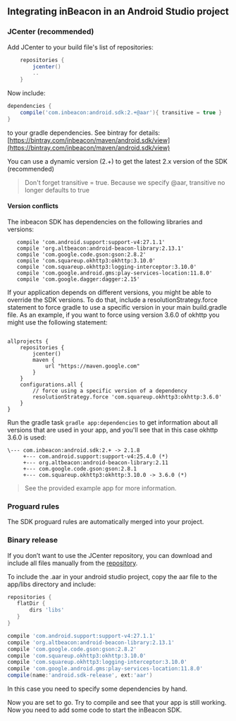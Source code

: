 ## Integrating inBeacon in an Android Studio project

### JCenter (recommended)

Add JCenter to your build file's list of repositories:

```groovy
    repositories {
        jcenter()
        ..
    }
```

Now include:    

```groovy
dependencies {
	compile('com.inbeacon:android.sdk:2.+@aar'){ transitive = true }
}
```
to your gradle dependencies. See bintray for details: [https://bintray.com/inbeacon/maven/android.sdk/view](https://bintray.com/inbeacon/maven/android.sdk/view)

You can use a dynamic version (2.+) to get the latest 2.x version of the SDK (recommended) 
>Don't forget transitive = true. Because we specify @aar, transitive no longer defaults to true

#### Version conflicts
The inbeacon SDK has dependencies on the following libraries and versions:

```
   compile 'com.android.support:support-v4:27.1.1'
   compile 'org.altbeacon:android-beacon-library:2.13.1'      
   compile 'com.google.code.gson:gson:2.8.2'
   compile 'com.squareup.okhttp3:okhttp:3.10.0'
   compile 'com.squareup.okhttp3:logging-interceptor:3.10.0'
   compile 'com.google.android.gms:play-services-location:11.8.0'
   compile 'com.google.dagger:dagger:2.15'

```

If your application depends on different versions, you might be able to override the SDK versions. To do that, include a resolutionStrategy.force statement to force gradle to use a specific version in your main build.gradle file. As an example, if you want to force using version 3.6.0 of okhttp you might use the following statement:

```

allprojects {
    repositories {
        jcenter()
        maven {
            url "https://maven.google.com"
        }
    }
    configurations.all {
        // force using a specific version of a dependency
        resolutionStrategy.force 'com.squareup.okhttp3:okhttp:3.6.0'
    }
}
```
Run the gradle task ```gradle app:dependencies``` to get information about all versions that are used in your app, and you'll see that in this case okhttp 3.6.0 is used:

```
\--- com.inbeacon:android.sdk:2.+ -> 2.1.8
     +--- com.android.support:support-v4:25.4.0 (*)
     +--- org.altbeacon:android-beacon-library:2.11
     +--- com.google.code.gson:gson:2.8.1
     +--- com.squareup.okhttp3:okhttp:3.10.0 -> 3.6.0 (*)
```

> See the provided example app for more information.

### Proguard rules

The SDK proguard rules are automatically merged into your project.

### Binary release 

If you don’t want to use the JCenter repository, you can download and include all files manually from the [repository](https://github.com/inbeacon/InbeaconSdk-android).

To include the .aar in your android studio project, copy the aar file to the app/libs directory and include:

```groovy
repositories {
   flatDir {
       dirs 'libs'
   }
}

compile 'com.android.support:support-v4:27.1.1'         
compile 'org.altbeacon:android-beacon-library:2.13.1'  
compile 'com.google.code.gson:gson:2.8.2'
compile 'com.squareup.okhttp3:okhttp:3.10.0'
compile 'com.squareup.okhttp3:logging-interceptor:3.10.0'
compile 'com.google.android.gms:play-services-location:11.8.0'
compile(name:'android.sdk-release', ext:'aar')
```

In this case you need to specify some dependencies by hand.

Now you are set to go. Try to compile and see that your app is still working. Now you need to add some code to start the inBeacon SDK.



